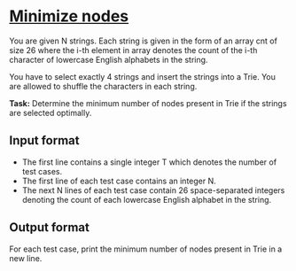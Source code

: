 # [Minimize nodes][link]

You are given N strings. Each string is given in the form of an array cnt of size 26 where the i-th element in array denotes the count of the i-th character of lowercase English alphabets in the string.

You have to select exactly 4 strings and insert the strings into a Trie. You are allowed to shuffle the characters in each string.

**Task:** Determine the minimum number of nodes present in Trie if the strings are selected optimally.

## Input format

- The first line contains a single integer T which denotes the number of test cases.
- The first line of each test case contains an integer N.
- The next N lines of each test case contain 26 space-separated integers denoting the count of each lowercase English alphabet in the string.

## Output format

For each test case, print the minimum number of nodes present in Trie in a new line.

[link]: https://www.hackerearth.com/practice/algorithms/greedy/basics-of-greedy-algorithms/practice-problems/algorithm/minimize-nodes-15f14b04/

